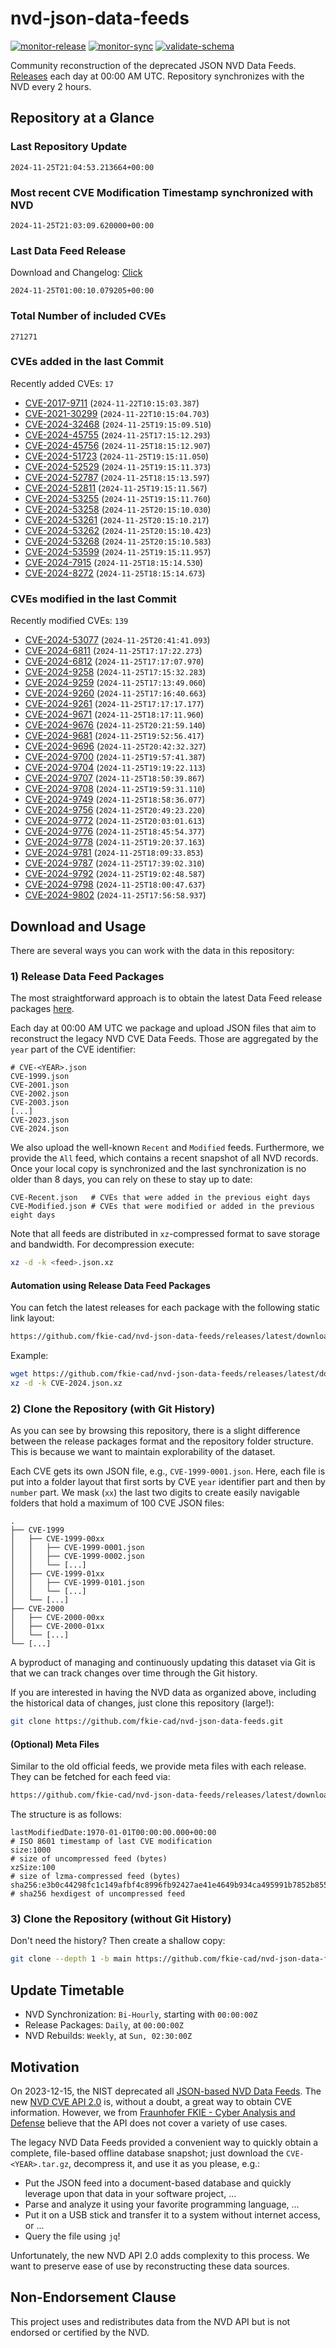 # nvd-json-data-feeds

[![monitor-release](https://github.com/fkie-cad/nvd-json-data-feeds/actions/workflows/monitor_release.yml/badge.svg)](https://github.com/fkie-cad/nvd-json-data-feeds/actions/workflows/monitor_release.yml)
[![monitor-sync](https://github.com/fkie-cad/nvd-json-data-feeds/actions/workflows/monitor_sync.yml/badge.svg)](https://github.com/fkie-cad/nvd-json-data-feeds/actions/workflows/monitor_sync.yml)
[![validate-schema](https://github.com/fkie-cad/nvd-json-data-feeds/actions/workflows/validate_schema.yml/badge.svg)](https://github.com/fkie-cad/nvd-json-data-feeds/actions/workflows/validate_schema.yml)

Community reconstruction of the deprecated JSON NVD Data Feeds.
[Releases](https://github.com/fkie-cad/nvd-json-data-feeds/releases/latest) each day at 00:00 AM UTC.
Repository synchronizes with the NVD every 2 hours.

## Repository at a Glance

### Last Repository Update

```plain
2024-11-25T21:04:53.213664+00:00
```

### Most recent CVE Modification Timestamp synchronized with NVD

```plain
2024-11-25T21:03:09.620000+00:00
```

### Last Data Feed Release

Download and Changelog: [Click](https://github.com/fkie-cad/nvd-json-data-feeds/releases/latest)

```plain
2024-11-25T01:00:10.079205+00:00
```

### Total Number of included CVEs

```plain
271271
```

### CVEs added in the last Commit

Recently added CVEs: `17`

- [CVE-2017-9711](CVE-2017/CVE-2017-97xx/CVE-2017-9711.json) (`2024-11-22T10:15:03.387`)
- [CVE-2021-30299](CVE-2021/CVE-2021-302xx/CVE-2021-30299.json) (`2024-11-22T10:15:04.703`)
- [CVE-2024-32468](CVE-2024/CVE-2024-324xx/CVE-2024-32468.json) (`2024-11-25T19:15:09.510`)
- [CVE-2024-45755](CVE-2024/CVE-2024-457xx/CVE-2024-45755.json) (`2024-11-25T17:15:12.293`)
- [CVE-2024-45756](CVE-2024/CVE-2024-457xx/CVE-2024-45756.json) (`2024-11-25T18:15:12.907`)
- [CVE-2024-51723](CVE-2024/CVE-2024-517xx/CVE-2024-51723.json) (`2024-11-25T19:15:11.050`)
- [CVE-2024-52529](CVE-2024/CVE-2024-525xx/CVE-2024-52529.json) (`2024-11-25T19:15:11.373`)
- [CVE-2024-52787](CVE-2024/CVE-2024-527xx/CVE-2024-52787.json) (`2024-11-25T18:15:13.597`)
- [CVE-2024-52811](CVE-2024/CVE-2024-528xx/CVE-2024-52811.json) (`2024-11-25T19:15:11.567`)
- [CVE-2024-53255](CVE-2024/CVE-2024-532xx/CVE-2024-53255.json) (`2024-11-25T19:15:11.760`)
- [CVE-2024-53258](CVE-2024/CVE-2024-532xx/CVE-2024-53258.json) (`2024-11-25T20:15:10.030`)
- [CVE-2024-53261](CVE-2024/CVE-2024-532xx/CVE-2024-53261.json) (`2024-11-25T20:15:10.217`)
- [CVE-2024-53262](CVE-2024/CVE-2024-532xx/CVE-2024-53262.json) (`2024-11-25T20:15:10.423`)
- [CVE-2024-53268](CVE-2024/CVE-2024-532xx/CVE-2024-53268.json) (`2024-11-25T20:15:10.583`)
- [CVE-2024-53599](CVE-2024/CVE-2024-535xx/CVE-2024-53599.json) (`2024-11-25T19:15:11.957`)
- [CVE-2024-7915](CVE-2024/CVE-2024-79xx/CVE-2024-7915.json) (`2024-11-25T18:15:14.530`)
- [CVE-2024-8272](CVE-2024/CVE-2024-82xx/CVE-2024-8272.json) (`2024-11-25T18:15:14.673`)


### CVEs modified in the last Commit

Recently modified CVEs: `139`

- [CVE-2024-53077](CVE-2024/CVE-2024-530xx/CVE-2024-53077.json) (`2024-11-25T20:41:41.093`)
- [CVE-2024-6811](CVE-2024/CVE-2024-68xx/CVE-2024-6811.json) (`2024-11-25T17:17:22.273`)
- [CVE-2024-6812](CVE-2024/CVE-2024-68xx/CVE-2024-6812.json) (`2024-11-25T17:17:07.970`)
- [CVE-2024-9258](CVE-2024/CVE-2024-92xx/CVE-2024-9258.json) (`2024-11-25T17:15:32.283`)
- [CVE-2024-9259](CVE-2024/CVE-2024-92xx/CVE-2024-9259.json) (`2024-11-25T17:13:49.060`)
- [CVE-2024-9260](CVE-2024/CVE-2024-92xx/CVE-2024-9260.json) (`2024-11-25T17:16:40.663`)
- [CVE-2024-9261](CVE-2024/CVE-2024-92xx/CVE-2024-9261.json) (`2024-11-25T17:17:17.177`)
- [CVE-2024-9671](CVE-2024/CVE-2024-96xx/CVE-2024-9671.json) (`2024-11-25T18:17:11.960`)
- [CVE-2024-9676](CVE-2024/CVE-2024-96xx/CVE-2024-9676.json) (`2024-11-25T20:21:59.140`)
- [CVE-2024-9681](CVE-2024/CVE-2024-96xx/CVE-2024-9681.json) (`2024-11-25T19:52:56.417`)
- [CVE-2024-9696](CVE-2024/CVE-2024-96xx/CVE-2024-9696.json) (`2024-11-25T20:42:32.327`)
- [CVE-2024-9700](CVE-2024/CVE-2024-97xx/CVE-2024-9700.json) (`2024-11-25T19:57:41.387`)
- [CVE-2024-9704](CVE-2024/CVE-2024-97xx/CVE-2024-9704.json) (`2024-11-25T19:19:22.113`)
- [CVE-2024-9707](CVE-2024/CVE-2024-97xx/CVE-2024-9707.json) (`2024-11-25T18:50:39.867`)
- [CVE-2024-9708](CVE-2024/CVE-2024-97xx/CVE-2024-9708.json) (`2024-11-25T19:59:31.110`)
- [CVE-2024-9749](CVE-2024/CVE-2024-97xx/CVE-2024-9749.json) (`2024-11-25T18:58:36.077`)
- [CVE-2024-9756](CVE-2024/CVE-2024-97xx/CVE-2024-9756.json) (`2024-11-25T20:49:23.220`)
- [CVE-2024-9772](CVE-2024/CVE-2024-97xx/CVE-2024-9772.json) (`2024-11-25T20:03:01.613`)
- [CVE-2024-9776](CVE-2024/CVE-2024-97xx/CVE-2024-9776.json) (`2024-11-25T18:45:54.377`)
- [CVE-2024-9778](CVE-2024/CVE-2024-97xx/CVE-2024-9778.json) (`2024-11-25T19:20:37.163`)
- [CVE-2024-9781](CVE-2024/CVE-2024-97xx/CVE-2024-9781.json) (`2024-11-25T18:09:33.853`)
- [CVE-2024-9787](CVE-2024/CVE-2024-97xx/CVE-2024-9787.json) (`2024-11-25T17:39:02.310`)
- [CVE-2024-9792](CVE-2024/CVE-2024-97xx/CVE-2024-9792.json) (`2024-11-25T19:02:48.587`)
- [CVE-2024-9798](CVE-2024/CVE-2024-97xx/CVE-2024-9798.json) (`2024-11-25T18:00:47.637`)
- [CVE-2024-9802](CVE-2024/CVE-2024-98xx/CVE-2024-9802.json) (`2024-11-25T17:56:58.937`)


## Download and Usage

There are several ways you can work with the data in this repository:

### 1) Release Data Feed Packages

The most straightforward approach is to obtain the latest Data Feed release packages [here](https://github.com/fkie-cad/nvd-json-data-feeds/releases/latest).

Each day at 00:00 AM UTC we package and upload JSON files that aim to reconstruct the legacy NVD CVE Data Feeds.
Those are aggregated by the `year` part of the CVE identifier:

```
# CVE-<YEAR>.json
CVE-1999.json
CVE-2001.json
CVE-2002.json
CVE-2003.json
[...]
CVE-2023.json
CVE-2024.json
```

We also upload the well-known `Recent` and `Modified` feeds.
Furthermore, we provide the `All` feed, which contains a recent snapshot of all NVD records.
Once your local copy is synchronized and the last synchronization is no older than 8 days, you can rely on these to stay up to date:

```plain
CVE-Recent.json   # CVEs that were added in the previous eight days
CVE-Modified.json # CVEs that were modified or added in the previous eight days
```

Note that all feeds are distributed in `xz`-compressed format to save storage and bandwidth.
For decompression execute:

```sh
xz -d -k <feed>.json.xz
```

#### Automation using Release Data Feed Packages

You can fetch the latest releases for each package with the following static link layout:

```sh
https://github.com/fkie-cad/nvd-json-data-feeds/releases/latest/download/CVE-<YEAR>.json.xz
```

Example:

```sh
wget https://github.com/fkie-cad/nvd-json-data-feeds/releases/latest/download/CVE-2024.json.xz
xz -d -k CVE-2024.json.xz
```

### 2) Clone the Repository (with Git History)

As you can see by browsing this repository, there is a slight difference between the release packages format and the repository folder structure.
This is because we want to maintain explorability of the dataset.

Each CVE gets its own JSON file, e.g., `CVE-1999-0001.json`.
Here, each file is put into a folder layout that first sorts by CVE `year` identifier part and then by `number` part.
We mask (`xx`) the last two digits to create easily navigable folders that hold a maximum of 100 CVE JSON files:

```plain
.
├── CVE-1999
│   ├── CVE-1999-00xx
│   │   ├── CVE-1999-0001.json
│   │   ├── CVE-1999-0002.json
│   │   └── [...]
│   ├── CVE-1999-01xx
│   │   ├── CVE-1999-0101.json
│   │   └── [...]
│   └── [...]
├── CVE-2000
│   ├── CVE-2000-00xx
│   ├── CVE-2000-01xx
│   └── [...]
└── [...]
```

A byproduct of managing and continuously updating this dataset via Git is that we can track changes over time through the Git history.

If you are interested in having the NVD data as organized above, including the historical data of changes, just clone this repository (large!):

```sh
git clone https://github.com/fkie-cad/nvd-json-data-feeds.git
```

#### (Optional) Meta Files

Similar to the old official feeds, we provide meta files with each release. They can be fetched for each feed via:

```sh
https://github.com/fkie-cad/nvd-json-data-feeds/releases/latest/download/CVE-<YEAR>.meta
```

The structure is as follows:

```plain
lastModifiedDate:1970-01-01T00:00:00.000+00:00                          # ISO 8601 timestamp of last CVE modification
size:1000                                                               # size of uncompressed feed (bytes)
xzSize:100                                                              # size of lzma-compressed feed (bytes)
sha256:e3b0c44298fc1c149afbf4c8996fb92427ae41e4649b934ca495991b7852b855 # sha256 hexdigest of uncompressed feed
```

### 3) Clone the Repository (without Git History)

Don't need the history? Then create a shallow copy:

```sh
git clone --depth 1 -b main https://github.com/fkie-cad/nvd-json-data-feeds.git
```


## Update Timetable

* NVD Synchronization: `Bi-Hourly`, starting with `00:00:00Z`
* Release Packages: `Daily`, at `00:00:00Z`
* NVD Rebuilds: `Weekly`, at `Sun, 02:30:00Z`


## Motivation

On 2023-12-15, the NIST deprecated all [JSON-based NVD Data Feeds](https://nvd.nist.gov/vuln/data-feeds#divRetirementBanner-1).
The new [NVD CVE API 2.0](https://nvd.nist.gov/developers/vulnerabilities) is, without a doubt, a great way to obtain CVE information.
However, we from [Fraunhofer FKIE - Cyber Analysis and Defense](https://www.fkie.fraunhofer.de/en/departments/cad.html) believe that the API does not cover a variety of use cases.

The legacy NVD Data Feeds provided a convenient way to quickly obtain a complete, file-based offline database snapshot; just download the `CVE-<YEAR>.tar.gz`, decompress it, and use it as you please, e.g.:

- Put the JSON feed into a document-based database and quickly leverage upon that data in your software project, ...
- Parse and analyze it using your favorite programming language, ...
- Put it on a USB stick and transfer it to a system without internet access, or ...
- Query the file using `jq`!

Unfortunately, the new NVD API 2.0 adds complexity to this process.
We want to preserve ease of use by reconstructing these data sources.

## Non-Endorsement Clause

This project uses and redistributes data from the NVD API but is not endorsed or certified by the NVD.
